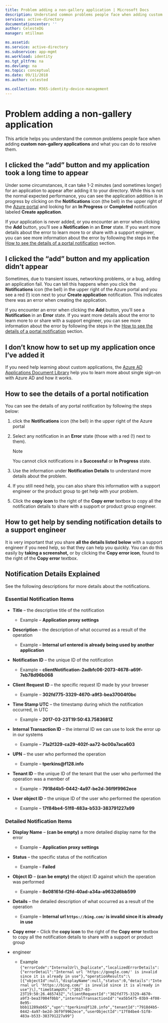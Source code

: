 ```yaml
---
title: Problem adding a non-gallery application | Microsoft Docs
description: Understand common problems people face when adding custom non-gallery applications 
services: active-directory
documentationcenter: ''
author: CelesteDG
manager: mtillman

ms.assetid: 
ms.service: active-directory
ms.subservice: app-mgmt
ms.workload: identity
ms.tgt_pltfrm: na
ms.devlang: na
ms.topic: conceptual
ms.date: 09/11/2018
ms.author: celested

ms.collection: M365-identity-device-management
---
```


# Problem adding a non-gallery application

This article helps you understand the common problems people face when adding **custom non-gallery applications** and what you can do to resolve them. 

## I clicked the “add” button and my application took a long time to appear

Under some circumstances, it can take 1-2 minutes (and sometimes longer) for an application to appear after adding it to your directory. While this is not the normal expected performance, you can see the application addition is in progress by clicking on the **Notifications** icon (the bell) in the upper right of the [Azure portal](https://portal.azure.com/) and looking for an **In Progress** or **Completed** notification labeled **Create application**.

If your application is never added, or you encounter an error when clicking the **Add** button, you’ll see a **Notification** in an **Error** state. If you want more details about the error to learn more to or share with a support engineer, you can see more information about the error by following the steps in the [How to see the details of a portal notification](#how-to-see-the-details-of-a-portal-notification) section.

## I clicked the “add” button and my application didn’t appear

Sometimes, due to transient issues, networking problems, or a bug, adding an application fail. You can tell this happens when you click the **Notifications** icon (the bell) in the upper right of the Azure portal and you see a red (!) icon next to your **Create application** notification. This indicates there was an error when creating the application.

If you encounter an error when clicking the **Add** button, you’ll see a **Notification** in an **Error** state. If you want more details about the error to learn more to or share with a support engineer, you can see more information about the error by following the steps in the [How to see the details of a portal notification](#how-to-see-the-details-of-a-portal-notification) section.

## I don’t know how to set up my application once I’ve added it

If you need help learning about custom applications, the [Azure AD Applications Document Library](https://docs.microsoft.com/azure/active-directory/active-directory-apps-index) help you to learn more about single sign-on with Azure AD and how it works.

## How to see the details of a portal notification

You can see the details of any portal notification by following the steps below:

1. click the **Notifications** icon (the bell) in the upper right of the Azure portal

2. Select any notification in an **Error** state (those with a red (!) next to them).

   >[!NOTE]
   >You cannot click notifications in a **Successful** or **In Progress** state.
   >
   >

4. Use the information under **Notification Details** to understand more details about the problem.

5. If you still need help, you can also share this information with a support engineer or the product group to get help with your problem.

6. Click the **copy icon** to the right of the **Copy error** textbox to copy all the notification details to share with a support or product group engineer.

## How to get help by sending notification details to a support engineer

It is very important that you share **all the details listed below** with a support engineer if you need help, so that they can help you quickly. You can do this easily by **taking a screenshot,** or by clicking the **Copy error icon**, found to the right of the **Copy error** textbox.

## Notification Details Explained

See the following descriptions for more details about the notifications.

### Essential Notification Items

- **Title** – the descriptive title of the notification
  *  Example – **Application proxy settings**

- **Description** – the description of what occurred as a result of the operation

  *  Example – **Internal url entered is already being used by another application**

- **Notification ID** – the unique ID of the notification

  *  Example – **clientNotification-2adbfc06-2073-4678-a69f-7eb78d96b068**

- **Client Request ID** – the specific request ID made by your browser

  *  Example – **302fd775-3329-4670-a9f3-bea37004f0bc**

- **Time Stamp UTC** – the timestamp during which the notification occurred, in UTC

  *  Example – **2017-03-23T19:50:43.7583681Z**

- **Internal Transaction ID** – the internal ID we can use to look the error up in our systems

  *  Example – **71a2f329-ca29-402f-aa72-bc00a7aca603**

- **UPN** – the user who performed the operation

  *  Example – **tperkins\@f128.info**

- **Tenant ID** – the unique ID of the tenant that the user who performed the operation was a member of

  *  Example – **7918d4b5-0442-4a97-be2d-36f9f9962ece**

- **User object ID** – the unique ID of the user who performed the operation

  *  Example – **17f84be4-51f8-483a-b533-383791227a99**

### Detailed Notification Items

- **Display Name** – **(can be empty)** a more detailed display name for the error

  *  Example – **Application proxy settings**

- **Status** – the specific status of the notification

  *  Example – **Failed**

- **Object ID** – **(can be empty)** the object ID against which the operation was performed

  *  Example – **8e08161d-f2fd-40ad-a34a-a9632d6bb599**

- **Details** – the detailed description of what occurred as a result of the operation

  *  Example – **Internal url `https://bing.com/` is invalid since it is already in use**

- **Copy error** – Click the **copy icon** to the right of the **Copy error** textbox to copy all the notification details to share with a support or product group 
- engineer

  *  Example 
  ```{"errorCode":"InternalUrl\_Duplicate","localizedErrorDetails":{"errorDetail":"Internal url 'https://google.com/' is invalid since it is already in use"},"operationResults":\[{"objectId":null,"displayName":null,"status":0,"details":"Internal url 'https://bing.com/' is invalid since it is already in use"}\],"timeStampUtc":"2017-03-23T19:50:26.465743Z","clientRequestId":"302fd775-3329-4670-a9f3-bea37004f0bb","internalTransactionId":"ea5b5475-03b9-4f08-8e95-bbb11289ab65","upn":"tperkins@f128.info","tenantId":"7918d4b5-0442-4a97-be2d-36f9f9962ece","userObjectId":"17f84be4-51f8-483a-b533-383791227a99"}```




